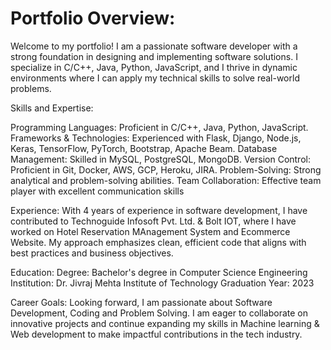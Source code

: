 # Portfolio Overview:

Welcome to my portfolio! I am a passionate software developer with a strong foundation in designing and implementing software solutions. I specialize in C/C++, Java, Python, JavaScript, and I thrive in dynamic environments where I can apply my technical skills to solve real-world problems.

Skills and Expertise:

Programming Languages: Proficient in C/C++, Java, Python, JavaScript.
Frameworks & Technologies: Experienced with  Flask, Django, Node.js, Keras, TensorFlow, PyTorch, Bootstrap, Apache Beam.
Database Management: Skilled in MySQL, PostgreSQL, MongoDB.
Version Control: Proficient in  Git, Docker, AWS, GCP, Heroku, JIRA.
Problem-Solving: Strong analytical and problem-solving abilities.
Team Collaboration: Effective team player with excellent communication skills

Experience:
With 4 years of experience in software development, I have contributed to Technoguide Infosoft Pvt. Ltd. & Bolt IOT, where I have worked on Hotel Reservation MAnagement System and Ecommerce Website. My approach emphasizes clean, efficient code that aligns with best practices and business objectives.

Education:
Degree: Bachelor's degree in Computer Science Engineering
Institution: Dr. Jivraj Mehta Institute of Technology
Graduation Year: 2023

Career Goals: 
Looking forward, I am passionate about Software Development, Coding and Problem Solving. I am eager to collaborate on innovative projects and continue expanding my skills in Machine learning & Web development to make impactful contributions in the tech industry.


